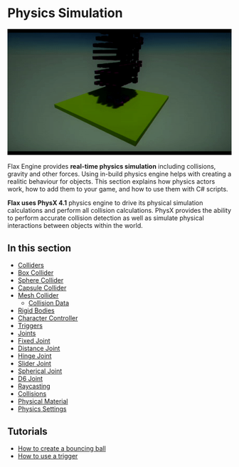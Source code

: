 # Physics Simulation

![Physics](media/boxes.gif)

Flax Engine provides **real-time physics simulation** including collisions, gravity and other forces.
Using in-build physics engine helps with creating a realitic behaviour for objects. This section explains how physics actors work, how to add them to your game, and how to use them with C# scripts.

**Flax uses PhysX 4.1** physics engine to drive its physical simulation calculations and perform all collision calculations. PhysX provides the ability to perform accurate collision detection as well as simulate physical interactions between objects within the world.

## In this section

* [Colliders](colliders/index.md)
 * [Box Collider](colliders/box-collider.md)
 * [Sphere Collider](colliders/sphere-collider.md)
 * [Capsule Collider](colliders/capsule-collider.md)
 * [Mesh Collider](colliders/mesh-collider.md)
   * [Collision Data](colliders/collision-data.md)
* [Rigid Bodies](rigid-bodies.md)
* [Character Controller](character-controller.md)
* [Triggers](triggers.md)
* [Joints](joints/index.md)
 * [Fixed Joint](joints/fixed-joint.md)
 * [Distance Joint](joints/distance-joint.md)
 * [Hinge Joint](joints/hinge-joint.md)
 * [Slider Joint](joints/slider-joint.md)
 * [Spherical Joint](joints/spherical-joint.md)
 * [D6 Joint](joints/d6-joint.md)
* [Raycasting](raycasting.md)
* [Collisions](collisions.md)
* [Physical Material](physical-material.md)
* [Physics Settings](physics-settings.md)

## Tutorials

* [How to create a bouncing ball](tutorials/bouncing-ball.md)
* [How to use a trigger](tutorials/use-trigger.md)

